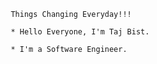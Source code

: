                                 Things Changing Everyday!!!

                                * Hello Everyone, I'm Taj Bist.

                                * I'm a Software Engineer.

